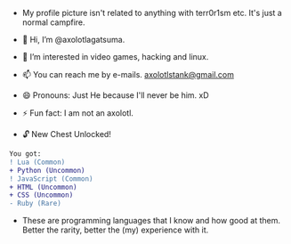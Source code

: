 - My profile picture isn't related to anything with terr0r1sm etc. It's just a normal campfire.
- 👋 Hi, I’m @axolotlagatsuma.
- 👀 I’m interested in video games, hacking and linux.
- 📫 You can reach me by e-mails. axolotlstank@gmail.com
- 😄 Pronouns: Just He because I'll never be him. xD
- ⚡ Fun fact: I am not an axolotl.

- 🔓 New Chest Unlocked!
``` diff
You got: 
! Lua (Common)
+ Python (Uncommon)
! JavaScript (Common)
+ HTML (Uncommon)
+ CSS (Uncommon)
- Ruby (Rare)
```
- These are programming languages that I know and how good at them. Better the rarity, better the (my) experience with it.
